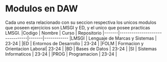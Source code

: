 # Modulos en DAW
Cada uno esta relacionado con su seccion respectiva los unicos modulos que poseen ejercicios son LMSGI y ED, y el unico que posee practicas LMSGI.
|Codigo | Nombre                         | Curso | Repositorio
|-------|--------------------------------|-------|------------
|LMSGI  | Lenguaje de Marcas y Sistemas  | 23-24 | 
|ED     | Entornos de Desarrollo         | 23-24 |
|FOLM   | Formacion y Orientacion Laboral| 23-24 |
|BD     | Bases de Datos                 | 23-24 |
|SI     | Sistemas Informaticos          | 23-24 |
|PROG   | Programacion                   | 23-24 |